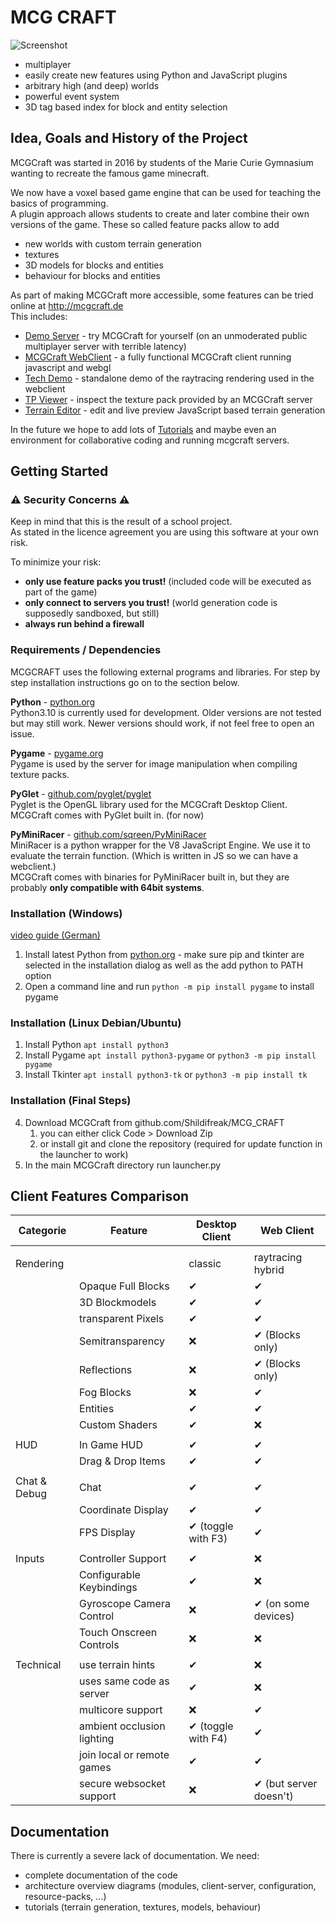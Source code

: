 # MCG CRAFT #

![Screenshot](http://mcgcraft.de/screenshots/screenshot_mcgcraft_small.png)

- multiplayer
- easily create new features using Python and JavaScript plugins
- arbitrary high (and deep) worlds
- powerful event system
- 3D tag based index for block and entity selection

## Idea, Goals and History of the Project

MCGCraft was started in 2016 by students of the Marie Curie Gymnasium wanting to recreate the famous game minecraft.

We now have a voxel based game engine that can be used for teaching the basics of programming.  
A plugin approach allows students to create and later combine their own versions of the game.
These so called feature packs allow to add
- new worlds with custom terrain generation
- textures
- 3D models for blocks and entities
- behaviour for blocks and entities

As part of making MCGCraft more accessible, some features can be tried online at http://mcgcraft.de  
This includes:
- [Demo Server](http://play.mcgcraft.de) - try MCGCraft for yourself (on an unmoderated public multiplayer server with terrible latency)
- [MCGCraft WebClient](http://mcgcraft.de/webclient/) - a fully functional MCGCraft client running javascript and webgl
- [Tech Demo](https://mcgcraft.de/webclient/techdemo_2/) - standalone demo of the raytracing rendering used in the webclient
- [TP Viewer](http://mcgcraft.de/webclient/tools/tp_viewer/) - inspect the texture pack provided by an MCGCraft server
- [Terrain Editor](https://mcgcraft.de/webclient/latest/terraintest/) - edit and live preview JavaScript based terrain generation

In the future we hope to add lots of [Tutorials](https://mcgcraft.de/youtube) and maybe even an environment for collaborative coding and running mcgcraft servers.


## Getting Started

### ⚠ Security Concerns ⚠
Keep in mind that this is the result of a school project.  
As stated in the licence agreement you are using this software at your own risk.  

To minimize your risk:
- **only use feature packs you trust!** (included code will be executed as part of the game)
- **only connect to servers you trust!** (world generation code is supposedly sandboxed, but still)
- **always run behind a firewall**

### Requirements / Dependencies
MCGCRAFT uses the following external programs and libraries. For step by step installation instructions go on to the section below.

**Python** - [python.org](python.org)  
Python3.10 is currently used for development. Older versions are not tested but may still work. Newer versions should work, if not feel free to open an issue.

**Pygame** - [pygame.org](pygame.org)  
Pygame is used by the server for image manipulation when compiling texture packs.

**PyGlet** - [github.com/pyglet/pyglet](github.com/pyglet/pyglet)  
Pyglet is the OpenGL library used for the MCGCraft Desktop Client.  
MCGCraft comes with PyGlet built in. (for now)

**PyMiniRacer** - [github.com/sqreen/PyMiniRacer](github.com/sqreen/PyMiniRacer)  
MiniRacer is a python wrapper for the V8 JavaScript Engine. We use it to evaluate the terrain function. (Which is written in JS so we can have a webclient.)  
MCGCraft comes with binaries for PyMiniRacer built in, but they are probably **only compatible with 64bit systems**.


### Installation (Windows)
[video guide (German)](https://www.youtube.com/watch?v=ND9UUnEKVWU)
1. Install latest Python from [python.org](https://www.python.org/downloads/) -	make sure pip and tkinter are selected in the installation dialog as well as the add python to PATH option
2. Open a command line and run `python -m pip install pygame` to install pygame

### Installation (Linux Debian/Ubuntu)
1. Install Python `apt install python3`
2. Install Pygame `apt install python3-pygame` or `python3 -m pip install pygame`
3. Install Tkinter `apt install python3-tk` or `python3 -m pip install tk`

### Installation (Final Steps)
4. Download MCGCraft from github.com/Shildifreak/MCG_CRAFT
   1. you can either click Code > Download Zip
   2. or install git and clone the repository (required for update function in the launcher to work)
5. In the main MCGCraft directory run launcher.py

## Client Features Comparison

| Categorie      | Feature                    | Desktop Client      | Web Client             |
|----------------|----------------------------|---------------------|------------------------|
|                |                            |                     |                        |
| Rendering      |                            | classic             | raytracing hybrid      |
|                | Opaque Full Blocks         | ✔                   | ✔                      |
|                | 3D Blockmodels             | ✔                   | ✔                      |
|                | transparent Pixels         | ✔                   | ✔                      |
|                | Semitransparency           | ❌                  | ✔ (Blocks only)        |
|                | Reflections                | ❌                  | ✔ (Blocks only)        |
|                | Fog Blocks                 | ❌                  | ✔                      |
|                | Entities                   | ✔                   | ✔                      |
|                | Custom Shaders             | ✔                   | ❌                     |
|                |                            |                     |                        |
| HUD            | In Game HUD                | ✔                   | ✔                      |
|                | Drag & Drop Items          | ✔                   | ✔                      |
|                |                            |                     |                        |
| Chat & Debug   | Chat                       | ✔                   | ✔                      |
|                | Coordinate Display         | ✔                   | ✔                      |
|                | FPS Display                | ✔ (toggle with F3)  | ✔                      |
|                |                            |                     |                        |
| Inputs         | Controller Support         | ✔                   | ❌                     |
|                | Configurable Keybindings   | ✔                   | ❌                     |
|                | Gyroscope Camera Control   | ❌                  | ✔ (on some devices)    |
|                | Touch Onscreen Controls    | ❌                  | ❌                     |
|                |                            |                     |                        |
| Technical      | use terrain hints          | ✔                   | ❌                     |
|                | uses same code as server   | ✔                   | ❌                     |
|                | multicore support          | ❌                  | ✔                      |
|                | ambient occlusion lighting | ✔ (toggle with F4)  | ✔                      |
|                | join local or remote games | ✔                   | ✔                      |
|                | secure websocket support   | ❌                  | ✔ (but server doesn't) |

## Documentation

There is currently a severe lack of documentation.
We need:
- complete documentation of the code
- architecture overview diagrams (modules, client-server, configuration, resource-packs, ...)
- tutorials (terrain generation, textures, models, behaviour)
